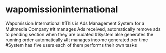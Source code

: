 # wapomissioninternational
Wapomission International
#This is Ads Management System for a Multmedia Company
#It manages Ads received, automatically remove ads to pending section when they are oudated
#System alse generates the running order automatically
#It manages income generated per time 
#System has five users each of them performs their own tasks
